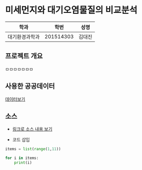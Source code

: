 # 미세먼지와 대기오염물질의 비교분석

학과 | 학번 | 성명
---- | ---- | ---- 
대기환경과학과 |201514303 |김대진


## 프로젝트 개요
ㅁㅁㅁㅁㅁㅁㅁ

## 사용한 공공데이터 

[데이터보기](http://airemiss.nier.go.kr/mbshome/mbs/airemiss/index.do)


## 소스
* [링크로 소스 내용 보기](https://github.com/cybermin/python2019/blob/master/tes.py) 

* 코드 삽입
~~~python
items = list(range(1,11))

for i in items:
    print(i)
~~~
